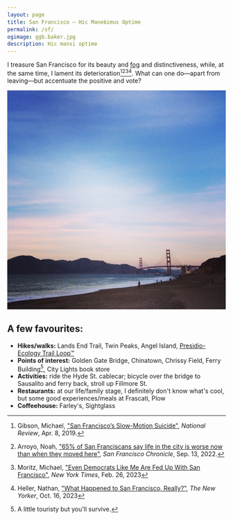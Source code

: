 ```yaml
---
layout: page
title: San Francisco — Hic Manebimus Optime
permalink: /sf/
ogimage: ggb.baker.jpg
description: Hic mansi optime
---
```

I treasure San Francisco for its beauty and <a href="/fog">fog</a> and distinctiveness, while, at the same time, I lament its deterioration[^1][^2][^3][^4]. What can one do—apart from leaving—but accentuate the positive and vote?

![Golden Gate Bridge from Baker Beach](/assets/og/ggb.baker.jpg)

[^1]: Gibson, Michael, <a href="https://www.nationalreview.com/2019/04/san-francisco-decline-failed-government-policies/" target="_blank">"San Francisco’s Slow-Motion Suicide"</a>, *National Review*, Apr. 8, 2019.
[^2]: Arroyo, Noah, <a href="https://www.sfchronicle.com/sf/article/sfnext-poll-decline-17436506.php" target="_blank">"65% of San Franciscans say life in the city is worse now than when they moved here"</a>, *San Francisco Chronicle*, Sep. 13, 2022.
[^3]: Moritz, Michael, <a href="https://www.nytimes.com/2023/02/26/opinion/san-francisco-democrats-board-of-supervisors.html" target="_blank">"Even Democrats Like Me Are Fed Up With San Francisco"</a>, *New York Times*, Feb. 26, 2023
[^4]: Heller, Nathan, <a href="https://www.newyorker.com/magazine/2023/10/23/what-happened-to-san-francisco-really" target="_blank">"What Happened to San Francisco, Really?"</a>, *The New Yorker*, Oct. 16, 2023

## A few favourites:
- **Hikes/walks:** Lands End Trail, Twin Peaks, Angel Island, [Presidio-Ecology Trail Loop™](/presidio/)
- **Points of interest:** Golden Gate Bridge, Chinatown, Chrissy Field, Ferry Building[^5], City Lights book store
- **Activities:** ride the Hyde St. cablecar; bicycle over the bridge to Sausalito and ferry back, stroll up Fillmore St.
- **Restaurants:** at our life/family stage, I definitely don't know what's cool, but some good experiences/meals at Frascati, Plow
- **Coffeehouse:** Farley's, Sightglass

[^5]: A little touristy but you'll survive.